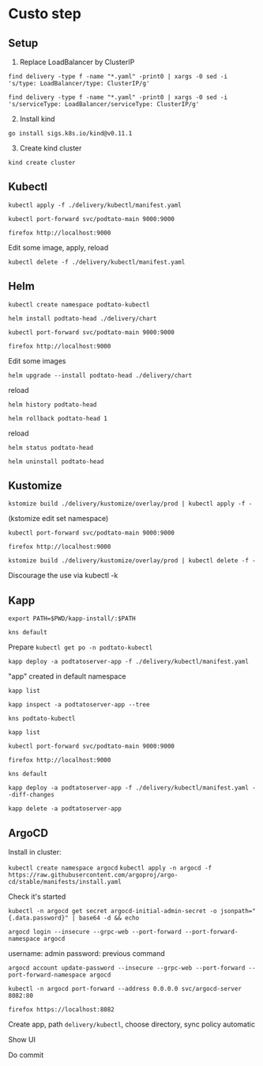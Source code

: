 # Custo step

## Setup

1. Replace LoadBalancer by ClusterIP

`find delivery -type f -name "*.yaml" -print0 | xargs -0 sed -i 's/type: LoadBalancer/type: ClusterIP/g'`

`find delivery -type f -name "*.yaml" -print0 | xargs -0 sed -i 's/serviceType: LoadBalancer/serviceType: ClusterIP/g'`

2. Install kind

`go install sigs.k8s.io/kind@v0.11.1`

3. Create kind cluster

`kind create cluster`

## Kubectl

`kubectl apply -f ./delivery/kubectl/manifest.yaml`

`kubectl port-forward svc/podtato-main 9000:9000`

`firefox http://localhost:9000`

Edit some image, apply, reload

`kubectl delete -f ./delivery/kubectl/manifest.yaml`

## Helm

`kubectl create namespace podtato-kubectl`

`helm install podtato-head ./delivery/chart`

`kubectl port-forward svc/podtato-main 9000:9000`

`firefox http://localhost:9000`

Edit some images

`helm upgrade --install podtato-head ./delivery/chart`

reload

`helm history podtato-head`

`helm rollback podtato-head 1`

reload

`helm status podtato-head`

`helm uninstall podtato-head`

## Kustomize

`kstomize build ./delivery/kustomize/overlay/prod | kubectl apply -f -`

(kstomize edit set namespace)

`kubectl port-forward svc/podtato-main 9000:9000`

`firefox http://localhost:9000`

`kstomize build ./delivery/kustomize/overlay/prod | kubectl delete -f -`

Discourage the use via kubectl -k

## Kapp

`export PATH=$PWD/kapp-install/:$PATH`

`kns default`

Prepare `kubectl get po -n podtato-kubectl`

`kapp deploy -a podtatoserver-app -f ./delivery/kubectl/manifest.yaml`

"app" created in default namespace

`kapp list`

`kapp inspect -a podtatoserver-app --tree`

`kns podtato-kubectl`

`kapp list`

`kubectl port-forward svc/podtato-main 9000:9000`

`firefox http://localhost:9000`

`kns default`

`kapp deploy -a podtatoserver-app -f ./delivery/kubectl/manifest.yaml --diff-changes`

`kapp delete -a podtatoserver-app`

## ArgoCD

Install in cluster:

`kubectl create namespace argocd`
`kubectl apply -n argocd -f https://raw.githubusercontent.com/argoproj/argo-cd/stable/manifests/install.yaml`

Check it's started

`kubectl -n argocd get secret argocd-initial-admin-secret -o jsonpath="{.data.password}" | base64 -d && echo`

`argocd login --insecure --grpc-web --port-forward --port-forward-namespace argocd`

username: admin
password: previous command

`argocd account update-password --insecure --grpc-web --port-forward --port-forward-namespace argocd`

`kubectl -n argocd port-forward --address 0.0.0.0 svc/argocd-server 8082:80`

`firefox https://localhost:8082`

Create app, path `delivery/kubectl`, choose directory, sync policy automatic

Show UI

Do commit


